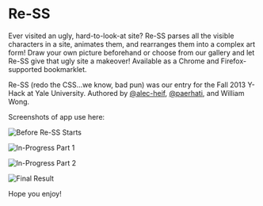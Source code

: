 Re-SS
======

<p>Ever visited an ugly, hard-to-look-at site? Re-SS parses all the visible characters in a site, animates them, and rearranges them into a complex art form! Draw your own picture beforehand or choose from our gallery and let Re-SS give that ugly site a makeover! Available as a Chrome and Firefox-supported bookmarklet.</p>

<p>Re-SS (redo the CSS...we know, bad pun) was our entry for the Fall 2013 Y-Hack at Yale University. Authored by <a href="https://github.com/alec-heif" class="user-mention">@alec-heif</a>, <a href="https://github.com/paerhati" class="user-mention">@paerhati</a>, and William Wong.</p>

<p>Screenshots of app use here:</p>

<p><img src="https://raw.github.com/alec-heif/alec-heif.github.io/master/Prior.png" alt="Before Re-SS Starts"></p>

<p><img src="https://raw.github.com/alec-heif/alec-heif.github.io/master/Progress%201.png" alt="In-Progress Part 1"></p>

<p><img src="https://raw.github.com/alec-heif/alec-heif.github.io/master/Progress%202.png" alt="In-Progress Part 2"></p>

<p><img src="https://raw.github.com/alec-heif/alec-heif.github.io/master/Final.png" alt="Final Result"></p>

<p>Hope you enjoy!</p>
